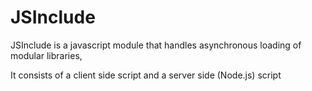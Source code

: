 # JSInclude

JSInclude is a javascript module that handles asynchronous loading of modular libraries, 

It consists of a client side script and a server side (Node.js) script